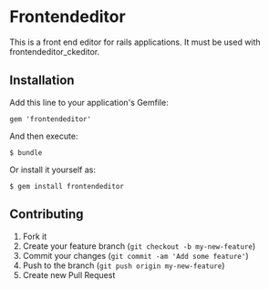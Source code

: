# Frontendeditor

This is a front end editor for rails applications. It must be used with frontendeditor_ckeditor.

## Installation

Add this line to your application's Gemfile:

    gem 'frontendeditor'

And then execute:

    $ bundle

Or install it yourself as:

    $ gem install frontendeditor

## Contributing

1. Fork it
2. Create your feature branch (`git checkout -b my-new-feature`)
3. Commit your changes (`git commit -am 'Add some feature'`)
4. Push to the branch (`git push origin my-new-feature`)
5. Create new Pull Request
